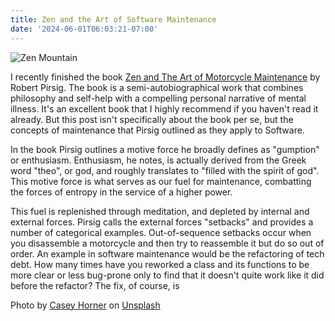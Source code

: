 ```yaml
---
title: Zen and the Art of Software Maintenance
date: '2024-06-01T06:03:21-07:00'
---
```

![Zen Mountain](/img/blog/zenmountain.jpg)

I recently finished the book <u>Zen and The Art of Motorcycle Maintenance</u> by Robert Pirsig.    The book is a semi-autobiographical work that combines philosophy and self-help with a compelling personal narrative of mental illness. It's an excellent book that I highly recommend if you haven't read it already.  But this post isn't specifically about the book per se, but the concepts of maintenance that Pirsig outlined as they apply to Software.

In the book Pirsig outlines a motive force he broadly defines as "gumption" or enthusiasm.  Enthusiasm, he notes, is actually derived from the Greek word "theo", or god, and roughly translates to "filled with the spirit of god".  This motive force is what serves as our fuel for maintenance, combatting the forces of entropy in the service of a higher power.

This fuel is replenished through meditation, and depleted by internal and external forces.  Pirsig calls the external forces "setbacks" and provides a number of categorical examples.  Out-of-sequence setbacks occur when you disassemble a motorcycle and then try to reassemble it but do so out of order.  An example in software maintenance would be the refactoring of tech debt.  How many times have you reworked a class and its functions to be more clear or less bug-prone only to find that it doesn't quite work like it did before the refactor?  The fix, of course, is 

Photo by <a href="https://unsplash.com/@mischievous_penguins?utm_content=creditCopyText&utm_medium=referral&utm_source=unsplash">Casey Horner</a> on <a href="https://unsplash.com/photos/gray-and-brown-pagoda-temple-beside-calm-body-of-water-at-daytime-KR03PvYv3Fs?utm_content=creditCopyText&utm_medium=referral&utm_source=unsplash">Unsplash</a>
